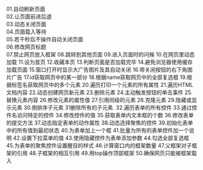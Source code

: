 01.自动刷新页面<br/>
02.让页面前进后退<br/>
03.动态关闭页面<br/>
04.页面载入等待<br/>
05.若干秒后不操作自动关闭页面<br/>
06.修改网页标题<br/>
07.禁止网页放入框架
08.跳转到其他页面
09.进入页面时的问候
10.在网页里动态加载
11.设为首页
12.收藏本页
13.判断页面是否加载完毕
14.避免浏览器使用缓存加载页面
15.窗口打开时显示大广告图片及其自动关闭
16.带关闭按钮的右下角图片广告
17.id获取网页中的某一部分
18.根据name获取网页中的全部复选框
19.根据标签名获取网页中的多个元素
20.遍历打印一个元素的所有属性
21.遍历HTML文档内容
22.动态创建网页新元素
23.删除元素
24.主动触发按钮的单击事件
25.替换元素内容
26.修改元素的属性值
27.引用同级的元素
28.克隆元素
29.隐藏或显示元素
30.倒排序子元素
31删除所有的子元素.
32.遍历表单的所有控件
33.通过控件名访问特定的控件
34.修改控件的值
35.获取表单内文本框的个数
36.修改表单的提交方法
37.动态指定表单的动作属性
38.动态选择聚焦的控件
39.初始化表单中的所有值到最初状态
40.为表单加上一个框
41.批量为所有的表单控件加一个说明
42.设置下拉菜单的值
43.使用隐藏控件为表单添加参数
44.勾选全部复选框
45.为表单的聚焦控件设置醒目的样式
46.计算窗口内的框架数量
47.父框架对子框架的引用
48.子框架的相互引用
49.用top操作顶部框架
50.确保网页只能被框架载入

















